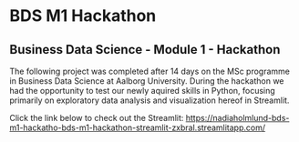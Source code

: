 # BDS M1 Hackathon

## Business Data Science - Module 1 - Hackathon

The following project was completed after 14 days on the MSc programme in Business Data Science at Aalborg University. During the hackathon we had the opportunity to test our newly aquired skills in Python, focusing primarily on exploratory data analysis and visualization hereof in Streamlit.

Click the link below to check out the Streamlit:
https://nadiaholmlund-bds-m1-hackatho-bds-m1-hackathon-streamlit-zxbral.streamlitapp.com/
